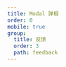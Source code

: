 ```yaml
---
title: Modal 弹框
order: 0
mobile: true
group:
  title: 反馈
  order: 3
  path: feedback
---
```


<code src="../demo/Modal.tsx"></code>
<API src="../src/Modal.tsx"></API>
